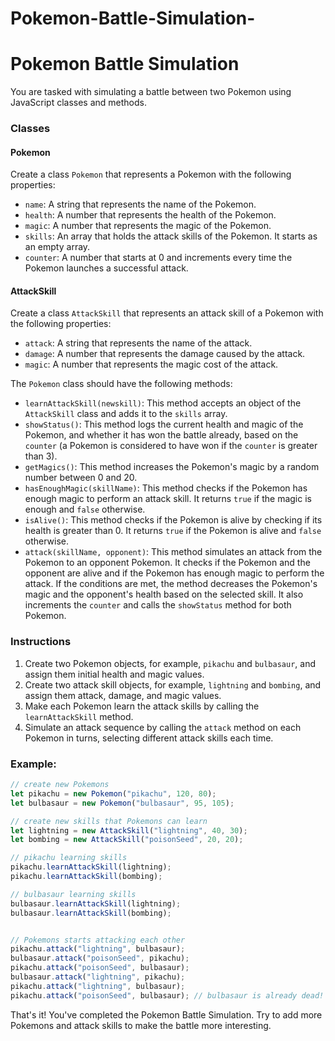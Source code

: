 # Pokemon-Battle-Simulation-

# Pokemon Battle Simulation

You are tasked with simulating a battle between two Pokemon using JavaScript classes and methods. 

### Classes

#### Pokemon

Create a class `Pokemon` that represents a Pokemon with the following properties:

- `name`: A string that represents the name of the Pokemon.
- `health`: A number that represents the health of the Pokemon.
- `magic`: A number that represents the magic of the Pokemon.
- `skills`: An array that holds the attack skills of the Pokemon. It starts as an empty array.
- `counter`: A number that starts at 0 and increments every time the Pokemon launches a successful attack.

#### AttackSkill

Create a class `AttackSkill` that represents an attack skill of a Pokemon with the following properties:

- `attack`: A string that represents the name of the attack.
- `damage`: A number that represents the damage caused by the attack.
- `magic`: A number that represents the magic cost of the attack.

The `Pokemon` class should have the following methods:

- `learnAttackSkill(newskill)`: This method accepts an object of the `AttackSkill` class and adds it to the `skills` array.
- `showStatus()`: This method logs the current health and magic of the Pokemon, and whether it has won the battle already, based on the `counter` (a Pokemon is considered to have won if the `counter` is greater than 3).
- `getMagics()`: This method increases the Pokemon's magic by a random number between 0 and 20.
- `hasEnoughMagic(skillName)`: This method checks if the Pokemon has enough magic to perform an attack skill. It returns `true` if the magic is enough and `false` otherwise.
- `isAlive()`: This method checks if the Pokemon is alive by checking if its health is greater than 0. It returns `true` if the Pokemon is alive and `false` otherwise.
- `attack(skillName, opponent)`: This method simulates an attack from the Pokemon to an opponent Pokemon. It checks if the Pokemon and the opponent are alive and if the Pokemon has enough magic to perform the attack. If the conditions are met, the method decreases the Pokemon's magic and the opponent's health based on the selected skill. It also increments the `counter` and calls the `showStatus` method for both Pokemon.

### Instructions

1. Create two Pokemon objects, for example, `pikachu` and `bulbasaur`, and assign them initial health and magic values.
2. Create two attack skill objects, for example, `lightning` and `bombing`, and assign them attack, damage, and magic values.
3. Make each Pokemon learn the attack skills by calling the `learnAttackSkill` method.
4. Simulate an attack sequence by calling the `attack` method on each Pokemon in turns, selecting different attack skills each time.

### Example:

```js
// create new Pokemons
let pikachu = new Pokemon("pikachu", 120, 80);
let bulbasaur = new Pokemon("bulbasaur", 95, 105);

// create new skills that Pokemons can learn
let lightning = new AttackSkill("lightning", 40, 30);
let bombing = new AttackSkill("poisonSeed", 20, 20);

// pikachu learning skills
pikachu.learnAttackSkill(lightning);
pikachu.learnAttackSkill(bombing);

// bulbasaur learning skills
bulbasaur.learnAttackSkill(lightning);
bulbasaur.learnAttackSkill(bombing);


// Pokemons starts attacking each other
pikachu.attack("lightning", bulbasaur);
bulbasaur.attack("poisonSeed", pikachu);
pikachu.attack("poisonSeed", bulbasaur);
bulbasaur.attack("lightning", pikachu);
pikachu.attack("lightning", bulbasaur);
pikachu.attack("poisonSeed", bulbasaur); // bulbasaur is already dead!
```

That's it! You've completed the Pokemon Battle Simulation. Try to add more Pokemons and attack skills to make the battle more interesting.